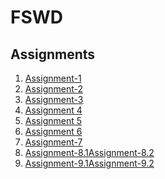 # FSWD

## Assignments
1. [Assignment-1](https://perumallaharshitha.github.io/FSWD/Assignments/Assignment-01/Assignment-01.html)
2. [Assignment-2](https://perumallaharshitha.github.io/FSWD/Assignments/Assignment-02/Assignment-02.html)
3. [Assignment-3](https://perumallaharshitha.github.io/FSWD/Assignments/Assignment-03/Assignment-03.html)
4. [Assignment 4](https://perumallaharshitha.github.io/FSWD/Assignments/Assignment-04/Assignment-04)
5. [Assignment 5](https://perumallaharshitha.github.io/FSWD/Assignments/Assignment-05/Assignment-05)
6. [Assignment 6](https://perumallaharshitha.github.io/FSWD/Assignments/Assignment-06/Assignment-06)
7. [Assignment-7](https://perumallaharshitha.github.io/FSWD/Assignments/Assignment-07/table.html)
8. [Assignment-8.1](https://perumallaharshitha.github.io/FSWD/Assignments/Assignment-08/Assigmnet-8.1.html)[Assignment-8.2](https://perumallaharshitha.github.io/FSWD/Assignments/Assignment-08/Assignment-8.2.html)
9. [Assignment-9.1](https://perumallaharshitha.github.io/FSWD/Assignments/Assignment-09/webpage1.html)[Assignment-9.2](https://perumallaharshitha.github.io/FSWD/Assignments/Assignment-09/webpage2.html)
